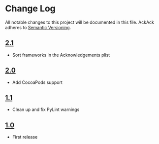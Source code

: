 # Change Log
All notable changes to this project will be documented in this file.
AckAck adheres to [Semantic Versioning](http://semver.org/).

## [2.1](https://github.com/Building42/Telegraph/releases/tag/2.1)
- Sort frameworks in the Acknowledgements plist

## [2.0](https://github.com/Building42/Telegraph/releases/tag/2.0)
- Add CocoaPods support

## [1.1](https://github.com/Building42/Telegraph/releases/tag/1.1)
- Clean up and fix PyLint warnings

## [1.0](https://github.com/Building42/Telegraph/releases/tag/1.0)
- First release
